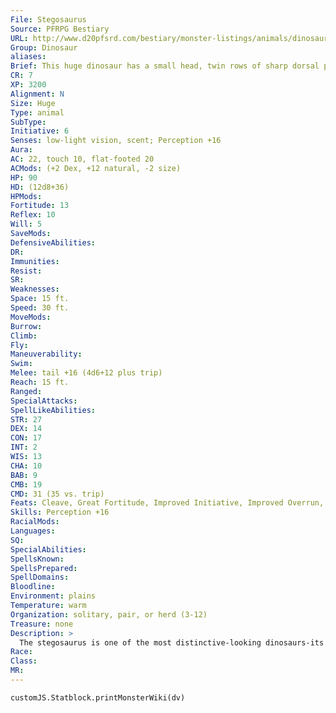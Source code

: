 ```yaml
---
File: Stegosaurus
Source: PFRPG Bestiary
URL: http://www.d20pfsrd.com/bestiary/monster-listings/animals/dinosaur/stegosaurus
Group: Dinosaur
aliases: 
Brief: This huge dinosaur has a small head, twin rows of sharp dorsal plates, and a muscular tail terminating in a set of bony spikes.
CR: 7
XP: 3200
Alignment: N
Size: Huge
Type: animal
SubType: 
Initiative: 6
Senses: low-light vision, scent; Perception +16
Aura: 
AC: 22, touch 10, flat-footed 20
ACMods: (+2 Dex, +12 natural, -2 size)
HP: 90
HD: (12d8+36)
HPMods: 
Fortitude: 13
Reflex: 10
Will: 5
SaveMods: 
DefensiveAbilities: 
DR: 
Immunities: 
Resist: 
SR: 
Weaknesses: 
Space: 15 ft.
Speed: 30 ft.
MoveMods: 
Burrow: 
Climb: 
Fly: 
Maneuverability: 
Swim: 
Melee: tail +16 (4d6+12 plus trip)
Reach: 15 ft.
Ranged: 
SpecialAttacks: 
SpellLikeAbilities: 
STR: 27
DEX: 14
CON: 17
INT: 2
WIS: 13
CHA: 10
BAB: 9
CMB: 19
CMD: 31 (35 vs. trip)
Feats: Cleave, Great Fortitude, Improved Initiative, Improved Overrun, Power Attack, Weapon Focus (tail)
Skills: Perception +16
RacialMods: 
Languages: 
SQ: 
SpecialAbilities: 
SpellsKnown: 
SpellsPrepared: 
SpellDomains: 
Bloodline: 
Environment: plains
Temperature: warm
Organization: solitary, pair, or herd (3-12)
Treasure: none
Description: >
  The stegosaurus is one of the most distinctive-looking dinosaurs-its twin rows of dorsal plates and spiked tail are enough to give most predators second thoughts before attacking. It is 30 feet long, 14 feet tall, and weighs 5,000 pounds. Stegosaurus Companions Starting Stats: Size Med.; Speed 30 ft.; AC +6 natural armor; Attack tail (2d6); Ability Scores Str 10, Dex 18, Con 10, Int 2, Wis 12, Cha 10; Special Qualities lowlight vision, scent. 7th-Level Adv: Size Large; AC +3 natural armor; Attack tail (2d8 plus trip); Ability Scores Str +8, Dex -2, Con +4.
Race: 
Class: 
MR: 
---
```

```dataviewjs
customJS.Statblock.printMonsterWiki(dv)
```
